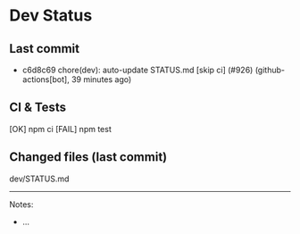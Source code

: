 # Dev Status

## Last commit
- c6d8c69 chore(dev): auto-update STATUS.md [skip ci] (#926) (github-actions[bot], 39 minutes ago)
## CI & Tests
[OK] npm ci
[FAIL] npm test

## Changed files (last commit)
dev/STATUS.md

---
Notes:
- ...
